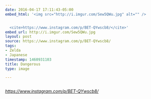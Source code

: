 ```yaml
---
date: 2016-04-17 17:11:43-05:00
embed_html: '<img src="http://i.imgur.com/Sew5QWu.jpg" alt="" />


  <cite>https://www.instagram.com/p/BET-QYwscb8/</cite>'
embed_url: http://i.imgur.com/Sew5QWu.jpg
layout: post
source: https://www.instagram.com/p/BET-QYwscb8/
tags:
- Zelda
- Japanese
timestamp: 1460931103
title: Dangerous
type: image

---
```

<img src="http://i.imgur.com/Sew5QWu.jpg" alt="" />

<cite>https://www.instagram.com/p/BET-QYwscb8/</cite>


